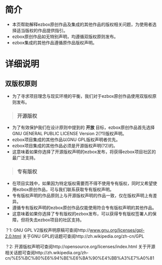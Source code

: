 # 简介 #

  * 本页帮助解释ezbox原创作品及集成的其他作品的版权相关问题，为使用者选择适当版权的作品提供指引。
  * ezbox原创作品如无特别声明，均遵循双版权原则发布。
  * ezbox集成的其他作品遵循原作品版权声明。

# 详细说明 #

## 双版权原则 ##
  * 为了寻求项目理念与现实环境的平衡，我们对于ezbox原创作品使用双版权原则发布。

> ### 开源版权 ###
  * 为了有效保护我们在设计原则中提到的 **开放** 目标，ezbox原创作品首先选择GNU GENERAL PUBLIC LICENSE Version 2(?1)版权声明。
  * ezbox项目集成的其他作品以GNU GPL版权声明者优先。
  * ezbox项目集成的其他作品必须是开源版权声明(?2)的。
  * 这意味着如果你选择了开源版权声明的ezbox发布，将获得ezbox项目社区的最广泛支持。

> ### 专有版权 ###
  * 在项目实践中，如果因为特定版权需要而不得不使用专有版权，同时又希望使用ezbox原创作品，可与我们联系获取专有版权声明。
  * 专有版权声明的作品原则上与开源版权声明的作品一致，仅在版权声明上有差异。
  * 遵循专有版权声明的ezbox原创作品仅能使用符合专有版权声明的其他作品。
  * 这意味着如果你选择了专有版权的ezbox发布，可以获得专有版权签署人的保障，但将失去ezbox项目的社区支持。

？1: GNU GPL V2版权声明原稿可查阅http://www.gnu.org/licenses/gpl-2.0.html 关于GNU GPL的话题可查阅http://zh.wikipedia.org/zh-cn/GPL

？2: 开源版权声明可查阅http://opensource.org/licenses/index.html 关于开源相关话题可查阅http://zh.wikipedia.org/zh-cn/%E5%BC%80%E6%94%BE%E6%BA%90%E4%BB%A3%E7%A0%81